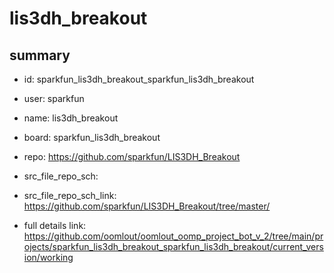 # lis3dh_breakout
 
## summary 
* id: sparkfun_lis3dh_breakout_sparkfun_lis3dh_breakout
* user: sparkfun
* name: lis3dh_breakout
* board: sparkfun_lis3dh_breakout
* repo: https://github.com/sparkfun/LIS3DH_Breakout



* src_file_repo_sch: 
* src_file_repo_sch_link: https://github.com/sparkfun/LIS3DH_Breakout/tree/master/
* full details link: https://github.com/oomlout/oomlout_oomp_project_bot_v_2/tree/main/projects/sparkfun_lis3dh_breakout_sparkfun_lis3dh_breakout/current_version/working  







